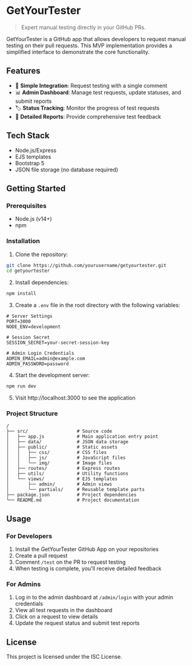 # GetYourTester

> Expert manual testing directly in your GitHub PRs.

GetYourTester is a GitHub app that allows developers to request manual testing on their pull requests. This MVP implementation provides a simplified interface to demonstrate the core functionality.

## Features

- 🚀 **Simple Integration**: Request testing with a single comment
- 📊 **Admin Dashboard**: Manage test requests, update statuses, and submit reports
- 🏷️ **Status Tracking**: Monitor the progress of test requests
- 💬 **Detailed Reports**: Provide comprehensive test feedback

## Tech Stack

- Node.js/Express
- EJS templates
- Bootstrap 5
- JSON file storage (no database required)

## Getting Started

### Prerequisites

- Node.js (v14+)
- npm

### Installation

1. Clone the repository:

```bash
git clone https://github.com/yourusername/getyourtester.git
cd getyourtester
```

2. Install dependencies:

```bash
npm install
```

3. Create a `.env` file in the root directory with the following variables:

```
# Server Settings
PORT=3000
NODE_ENV=development

# Session Secret
SESSION_SECRET=your-secret-session-key

# Admin Login Credentials
ADMIN_EMAIL=admin@example.com
ADMIN_PASSWORD=password
```

4. Start the development server:

```bash
npm run dev
```

5. Visit http://localhost:3000 to see the application

### Project Structure

```
/
├── src/                  # Source code
│   ├── app.js            # Main application entry point
│   ├── data/             # JSON data storage
│   ├── public/           # Static assets
│   │   ├── css/          # CSS files
│   │   ├── js/           # JavaScript files
│   │   └── img/          # Image files
│   ├── routes/           # Express routes
│   ├── utils/            # Utility functions
│   └── views/            # EJS templates
│       ├── admin/        # Admin views
│       └── partials/     # Reusable template parts
├── package.json          # Project dependencies
└── README.md             # Project documentation
```

## Usage

### For Developers

1. Install the GetYourTester GitHub App on your repositories
2. Create a pull request
3. Comment `/test` on the PR to request testing
4. When testing is complete, you'll receive detailed feedback

### For Admins

1. Log in to the admin dashboard at `/admin/login` with your admin credentials
2. View all test requests in the dashboard
3. Click on a request to view details
4. Update the request status and submit test reports

## License

This project is licensed under the ISC License. 